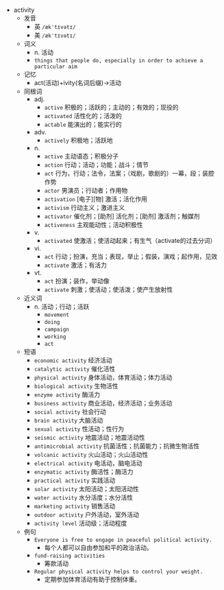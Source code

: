 - activity
  - 发音
    - 英 `/ækˈtɪvətɪ/`
    - 美 `/ækˈtɪvətɪ/`
  - 词义
    - n. 活动
    - `things that people do, especially in order to achieve a particular aim`
  - 记忆
    - act(活动)+ivity(名词后缀)→活动
  - 同根词
    - adj.
      - `active` 积极的；活跃的；主动的；有效的；现役的
      - `activated` 活性化的；活泼的
      - `actable` 能演出的；能实行的
    - adv.
      - `actively` 积极地；活跃地
    - n.
      - `active` 主动语态；积极分子
      - `action` 行动；活动；功能；战斗；情节
      - `act` 行为，行动；法令，法案；（戏剧，歌剧的）一幕，段；装腔作势
      - `actor` 男演员；行动者；作用物
      - `activation` [电子][物] 激活；活化作用
      - `activism` 行动主义；激进主义
      - `activator` 催化剂；[助剂] 活化剂；[助剂] 激活剂；触媒剂
      - `activeness` 主观能动性；活动积极性
    - v.
      - `activated` 使激活；使活动起来；有生气（activate的过去分词）
    - vi.
      - `act` 行动；扮演，充当；表现，举止；假装，演戏；起作用，见效
      - `activate` 激活；有活力
    - vt.
      - `act` 扮演；装作，举动像
      - `activate` 刺激；使活动；使活泼；使产生放射性
  - 近义词
    - n. 活动；行动；活跃
      - `movement`
      - `doing`
      - `campaign`
      - `working`
      - `act`
  - 短语
    - `economic activity` 经济活动 
    - `catalytic activity` 催化活性 
    - `physical activity` 身体活动，体育活动；体力活动 
    - `biological activity` 生物活性 
    - `enzyme activity` 酶活力 
    - `business activity` 商业活动，经济活动；业务活动 
    - `social activity` 社会行动 
    - `brain activity` 大脑活动 
    - `sexual activity` 性活动；性行为 
    - `seismic activity` 地震活动；地震活动性 
    - `antimicrobial activity` 抗菌活性；抗菌能力；抗微生物活性 
    - `volcanic activity` 火山活动；火山活动性 
    - `electrical activity` 电活动，脑电活动 
    - `enzymatic activity` 酶活性；酶活力 
    - `practical activity` 实践活动 
    - `solar activity` 太阳活动；太阳活动性 
    - `water activity` 水分活度；水分活性 
    - `marketing activity` 销售活动 
    - `outdoor activity` 户外活动，室外活动 
    - `activity level` 活动级；活动程度 
  - 例句
    - `Everyone is free to engage in peaceful political activity.`
      - 每个人都可以自由参加和平的政治活动。
    - `fund-raising activities`
      - 筹款活动
    - `Regular physical activity helps to control your weight.`
      - 定期参加体育活动有助于控制体重。


